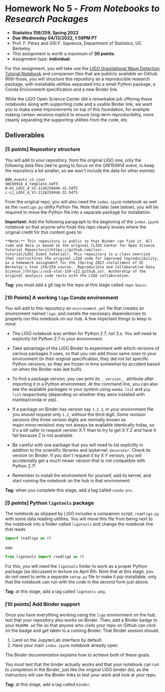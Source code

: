 # Homework No 5 - _From Notebooks to Research Packages_

* **Statistics 159/259, Spring 2022**
* **Due Wednesday 04/13/2022, 1:59PM PT**
* Prof. F. Pérez and GSI F. Sapienza, Department of Statistics, UC Berkeley.
* This assignment is worth a maximum of **30 points**.
* Assignment type: **individual**.

For this assignment, you will take use the [LIGO Gravitational Wave Detection Tutorial Notebook](https://github.com/losc-tutorial/LOSC_Event_tutorial/blob/master/index.ipynb) and companion files that are publicly available on Github. With those, you will structure this repository as a reproducible research package, with installable utilities separated into a small Python package, a Conda Environment specification and a new Binder link.

While the LIGO Open Science Center did a remarkable job offering these notebooks along with supporting code and a usable Binder link, we want you to make some improvements on top of this foundation, for example making certain versions explicit to ensure long-term reproducibility, more cleanly separating the supporting utilities from the code, etc.

## Deliverables

### [5 points] Repository structure

You will add to your repository, from the original LIGO one, only the following data files (we're going to focus on the GW150914 event, to keep the repository a bit smaller, so we won't include the data for other events):

```
BBH_events_v3.json
GW150914_4_template.hdf5
H-H1_LOSC_4_V2-1126259446-32.hdf5
L-L1_LOSC_4_V2-1126259446-32.hdf5
```

From the original repo, you will also need the `index.ipynb` notebook as well as the `readligo.py` utility Python file. Note that later (see below), you will be required to move the Python file into a separate package for installation.

**Important:** Add the following paragraph to the beginning of the `index.ipynb` notebook so that anyone who finds this repo clearly knows where the original credit for this content goes to:

```
**Note:** This repository is public so that Binder can find it. All code and data is based on the original [LIGO Center for Open Science Tutorial Repository](https://github.com/losc-tutorial/LOSC_Event_tutorial). This repository is a class exercise that restructures the original LIGO code for improved reproducibility, as a homework assignment for the [Spring 2022 installment of UC Berkeley's Stat 159/259 course, _Reproducible and Collaborative Data Science_](https://ucb-stat-159-s22.github.io). Authorship of the original analysis code rests with the LIGO collaboration.
```

**Tag:** you must add a git tag to the repo at this stage called `repo-basic`.

### [10 Points] A working `ligo` Conda environment

You will add to this repository an `environment.yml` file that creates an environment named `ligo`, and installs the necessary dependencies to properly run this notebook on our hub. A few important things to keep in mind:

* The LIGO notebook was written for Python 2.7, _not_ 3.x.  You will need to explicitly list Python 2.7 in your environment.

* Take advantage of the LIGO Binder to experiment with which versions of various packages it uses, so that you can add those same ones to your environment (in their original specification, they did not list specific Python versions, so they are frozen in time somewhat by accident based on when the Binder was last built).

* To find a package version, you can print its `__version__` attribute after importing it in a Python environment. At the command line, you can also see the available packages in your system using `mamba list` and `pip list` respectively (depending on whether they were installed with mamba/conda or pip).

* If a package on Binder has version say `1.2.3`, in your environment file you should request only `1.2`, _without_ the third digit. Some revision versions (the three version digits are normally known as major.minor.revision) may not always be available identically today, so it's a bit safer to request version X.Y than to try to get X.Y.Z and have it fail because Z is not available.

* Be careful with one package that you will need to list explicitly in addition to the scientific libraries and ipykernel: `decorator`. Check its version on Binder.  If you don't request it by X.Y version, you will accidentally get a much newer version that is not compatible with Python 2.7!

* Remember to install the environment for yourself, add its kernel, and start running the notebook on the hub in that environment.

**Tag:** when you complete this stage, add a tag called `conda-env`.

### [5 points] Python `ligotools` package

The notebook as shipped by LIGO includes a companion script, `readligo.py` with some data reading utilities.  You will move this file from being next to the notebook into a folder called `ligotools` and change the notebook line that reads

```python
import readligo as rl
```

into

```python
from ligotools import readligo as rl
```

For this, you will need the `ligotools` folder to work as a proper Python package (as discussed in lecture on April 6th.  Note that at this stage, you do _not_ need to write a separate `setup.py` file to make it pip-installable, only that the notebook can run with the code in the second form just above.

**Tag:** at this stage, add a tag called `ligotools-pkg`.

### [10 points] Add Binder support

Once you have everything working using the `ligo` environment on the hub, test that your repository also works on Binder.  Then, add a Binder badge to your `README.md` file so that anyone who visits your repo on Github can click on the badge and get taken to a running Binder. That Binder session should:

1. Land on the JupyterLab interface by default.
2. Have your main `index.ipynb` notebook already open.

The Binder documentation explains how to achieve both of these goals.

You _must_ test that the binder actually works and that your notebook can run to completion in the  Binder, just like the original LIGO binder did, as the instructors will use the Binder links to test your work and look at your repo.

**Tag:** at this stage, add a tag called `binder`.
